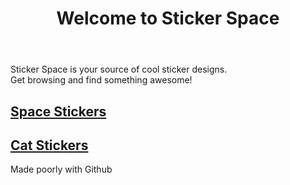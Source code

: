 <!DOCTYPE html>

<html>
	<head>
	<link rel="stylesheet" type="text/css" href="stylesheet.css" media="screen">
	<link href="https://fonts.googleapis.com/css2?family=Anton&display=swap" rel="stylesheet">
	</head>

<title> Sticker Space </title>
<header>
<h1>Welcome to Sticker Space</h1>
</header>
<main>
<p>Sticker Space is your source of cool sticker designs.<br>Get browsing and find something awesome!</p>
	<section id="left">
		<h2><a href="https://www.redbubble.com/shop/?iaCode=all-stickers&query=space" target=_blank>Space Stickers</a></h2>
	</section>
	<aside id="right">
		<h2><a href="https://www.redbubble.com/shop/?iaCode=all-stickers&query=cat&ref=search_box" target=_blank>Cat Stickers</a></h2>
	</aside>
	<div class="heart"></div>
</main>
<footer>
<p>Made poorly with Github</p>
</footer>
</html>